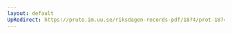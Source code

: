 ```yaml
---
layout: default
UpRedirect: https://pruto.im.uu.se/riksdagen-records-pdf/1874/prot-1874--ak--124/prot-1874--ak--124_008.pdf
---
```

